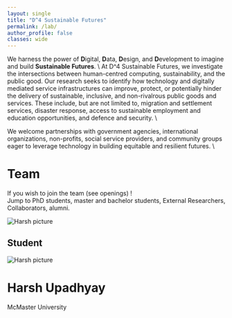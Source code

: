 ```yaml
---
layout: single
title: "D^4 Sustainable Futures"
permalink: /lab/
author_profile: false
classes: wide
---
```



We harness the power of **D**igital, **D**ata, **D**esign, and **D**evelopment to imagine and build **Sustainable Futures**. \\
At D^4 Sustainable Futures, we investigate the intersections between human-centred computing, sustainability, and the public good. Our research seeks to identify how technology and digitally mediated service infrastructures can improve, protect, or potentially hinder the delivery of sustainable, inclusive, and non-rivalrous public goods and services. These include, but are not limited to, migration and settlement services,  disaster response, access to sustainable employment and education opportunities, and defence and security. \

We welcome partnerships with government agencies, international organizations, non-profits, social service providers, and community groups eager to leverage technology in building equitable and resilient futures. \

<div class="lab-content">
  <h1>
    Team
  </h1>
  <p>
    If you wish to join the team (see openings) ! <br>
    Jump to PhD students, master and bachelor students, External Researchers, Collaborators, alumni.
  </p>
  <div>
    <img src="/" alt="Harsh picture" class="profile-image>
    <h2>Director</h2>
  </div>
  <div classname="person">
    <h2>Student</h2>
    <div>
      <img src="/" alt="Harsh picture" class="profile-image">
      <h1>Harsh Upadhyay</h1>
    </div>
  <div class="subtitle">
     McMaster University
  </div>
    
  </div>
</div>
